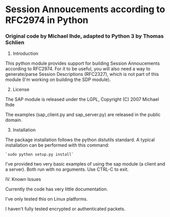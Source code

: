 # Session Annoucements according to RFC2974 in Python

### Original code by Michael Ihde, adapted to Python 3 by Thomas Schlien

1. Introduction

This python module provides support for building Session Annoucements according
to RFC2974.  For it to be useful, you will also need a way to generate/parse
Session Descriptions (RFC2327), which is not part of this module (I'm working
on building the SDP module).

2. License

The SAP module is released under the LGPL, Copyright (C) 2007 Michael Ihde

The examples (sap_client.py and sap_server.py) are released in the public domain.

3. Installation

The package installation follows the python distutils standard.  A typical
installation can be performed with this command:

    `sudo python setup.py install`

I've provided two very basic examples of using the sap module (a client and a
server).  Both run with no arguments.  Use CTRL-C to exit.

IV. Known Issues

Currently the code has very little documentation.

I've only tested this on Linux platforms.

I haven't fully tested encrypted or authenticated packets.
